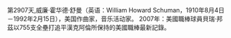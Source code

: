 第2907天,威廉·霍华德·舒曼（英语：William Howard Schuman，1910年8月4日－1992年2月15日），美国作曲家，音乐活动家。 
2007年：美國職棒球員貝瑞·邦茲以755支全壘打追平漢克阿倫所保持的美國職棒最新記錄。